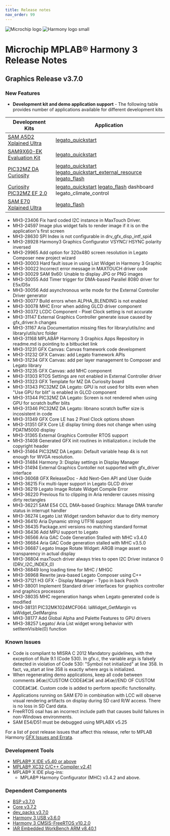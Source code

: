 ```yaml
---
title: Release notes
nav_order: 99
---
```


![Microchip logo](https://raw.githubusercontent.com/wiki/Microchip-MPLAB-Harmony/Microchip-MPLAB-Harmony.github.io/images/microchip_logo.png)
![Harmony logo small](https://raw.githubusercontent.com/wiki/Microchip-MPLAB-Harmony/Microchip-MPLAB-Harmony.github.io/images/microchip_mplab_harmony_logo_small.png)

# Microchip MPLAB® Harmony 3 Release Notes

## Graphics Release v3.7.0
### New Features

* **Development kit and demo application support** - The following table provides number of applications available for different development kits

| Development Kits     | Application|
| ---  | --- |
| [SAM A5D2 Xplained Ultra](https://www.microchip.com/developmenttools/ProductDetails/atsama5d2c-xult)      | [legato_quickstart](https://automaate.github.io/gen2_wiki_sandbox/docs/legato/html/LegatoQuickstart.html)  |
| [SAM9X60-EK Evaluation Kit](https://www.microchip.com/developmenttools/ProductDetails/DT100126)           | [legato_quickstart](https://automaate.github.io/gen2_wiki_sandbox/docs/legato/html/LegatoQuickstart.html)  |
| [PIC32MZ DA Curiosity](https://www.microchip.com/developmenttools/ProductDetails/PartNO/ATSAME70-XPLD)    | [legato_quickstart](https://automaate.github.io/gen2_wiki_sandbox/docs/legato/html/LegatoQuickstart.html) [legato_quickstart_external_resource](https://automaate.github.io/gen2_wiki_sandbox/docs/html/LegatoQuickstartExtRes.html) [legato_flash](https://automaate.github.io/gen2_wiki_sandbox/docs/html/LegatoFlash.html) |
| [Curiosity PIC32MZ EF 2.0](https://www.microchip.com/Developmenttools/ProductDetails/DM320209)            | [legato_quickstart](https://automaate.github.io/gen2_wiki_sandbox/docs/legato/html/LegatoQuickstart.html) [legato_flash](https://automaate.github.io/gen2_wiki_sandbox/docs/html/LegatoFlash.html) dashboard legato_climate_control|
| [SAM E70 Xplained Ultra](https://www.microchip.com/developmenttools/ProductDetails/PartNO/ATSAME70-XPLD)  | [legato_flash](https://automaate.github.io/gen2_wiki_sandbox/docs/legato/html/LegatoFlash.html) |


* MH3-23406    Fix hard coded I2C instance in MaxTouch Driver.
* MH3-24597    Image plus widget fails to render image if it is on the application's first screen 
* MH3-28630    SPI Index is not configurable in drv_gfx_disp_intf_spi4 
* MH3-28928 	Harmony3 Graphics Configurator VSYNC/ HSYNC polarity inversed 
* MH3-29965 	Add option for 320x480 screen resolution in Legato Composer new project wizard 
* MH3-30003 	Hard fault issue in using List Widget in Harmony 3 Graphic 
* MH3-30022 	Incorrect error message in MAXTOUCH driver code 
* MH3-30029 	SAM 9x60: Unable to display JPG or PNG images 
* MH3-30055 	Add Timer trigger for DMA-based Parallel 8080 driver for E5x/D5x 
* MH3-30056 	Add asynchronous write mode for the External Controller Driver generator 
* MH3-30077 	Build errors when ALPHA_BLENDING is not enabled 
* MH3-30078 	MHC Error when adding GLCD driver component 
* MH3-30372 	LCDC Component - Pixel Clock setting is not accurate 
* MH3-31147 	External Graphics Controller generate issue caused by gfx_driver.h changes 
* MH3-31167 	Aria Documentation missing files for library/utils/inc and library/utils/src folder 
* MH3-31168 	MPLABÂ® Harmony 3 Graphics Apps Repository in readme.md is pointing to a bitbucket link 
* MH3-31231 	GFX Canvas: Canvas framework code development 
* MH3-31232 	GFX Canvas: add Legato framework APIs 
* MH3-31234 	GFX Canvas: add per layer management to Composer and Legato library 
* MH3-31235 	GFX Canvas: add MHC component 
* MH3-31303 	RTOS Settings are not enabled in External Controller driver 
* MH3-31323 	GFX Template for MZ DA Curiosity board 
* MH3-31343 	PIC32MZ DA Legato: GPU is not used for blits even when "Use GPU for blit" is enabled in GLCD component 
* MH3-31344 	PIC32MZ DA Legato: Screen is not rendered when using GPU for scratch buffer blits 
* MH3-31346 	PIC32MZ DA Legato: libnano scratch buffer size is incosistent in code 
* MH3-31349 	GFX Core LE has 2 Pixel Clock options shown 
* MH3-31351 	GFX Core LE display timing does not change when using PDATM5000 display 
* MH3-31365 	External Graphics Controller RTOS support 
* MH3-31408 	Generated GFX init routines in initialization.c include the copyright header 
* MH3-31464 	PIC32MZ DA Legato: Default variable heap 4k is not enough for WVGA resolution. 
* MH3-31484 	Harmony 3: Display settings in Display Manager 
* MH3-31494 	External Graphics Contoller not supported with gfx_driver interface 
* MH3-36068 	GFX ReleaseDoc - Add Next-Gen API and User Guide 
* MH3-36215 	Fix multi-layer support in Legato GLCD driver 
* MH3-36219 	Legato Image Rotate Widget Compile Error 
* MH3-36220 	Previous fix to clipping in Aria renderer causes missing dirty rectangles 
* MH3-36221 	SAM E54 CCL DMA-based Graphics: Manage DMA transfer status in interrupt handler 
* MH3-36274 	Legato List Widget random behavior due to dirty memory 
* MH3-36410 	Aria Dynamic string UTF16 support 
* MH3-36435 	Package.xml versions no matching standard format 
* MH3-36436 	Add MPU support to Legato 
* MH3-36566 	Aria GAC Code Generation Stalled with MHC v3.4.0 
* MH3-36684 	Aria GAC Code generation stalled with MHC v3.5.0 
* MH3-36687 	Legato Image Rotate Widget: ARGB image asset no transparency in actual display 
* MH3-36804 	maxTouch driver always tries to open I2C Driver instance 0 (DRV_I2C_INDEX_0) 
* MH3-36849 	long loading time for MHC / MHGC 
* MH3-36968 	Rewrite java-based Legato Composer using C++ 
* MH3-37121 	H3 GFX - Display Manager - Typo in back Porch 
* MH3-38001 	Implement Standard driver interfaces for graphics controller and graphics processors 
* MH3-38035 	MHC regeneration hangs when Legato generated code is modified 
* MH3-38131 	PIC32MK1024MCF064: laWidget_GetMargin vs laWidget_GetMargins 
* MH3-38177 	Add Global Alpha and Palette Features to GPU drivers 
* MH3-38257 	Legato/ Aria List widget wrong behavior with setItemVisible(0) function 

### Known Issues

* Code is compliant to MISRA C 2012 Mandatory guidelines, with the exception of Rule 9.1 (Code 530). In gfx.c, the variable args is falsely detected in violation of Code 530: "Symbol not initialized" at line 358. In fact, va_start at line 358 is exactly where args is initialized.
* When regenerating demo applications, keep all code between comments â€œ//CUSTOM CODEâ€¦â€ and â€œ//END OF CUSTOM CODEâ€¦â€. Custom code is added to perform specific functionality.
* Applications running on SAM E70 in combination with LCC will observe visual rendering artifacts on display during SD card R/W access. There is no loss in SD Card data.
* FreeRTOS osal has an incorrect include path that causes build failures in non-Windows environments.
* SAM E54/D51 must be debugged using MPLABX v5.25
    
For a list of post release issues that affect this release, refer to MPLAB Harmony [GFX Issues and Errata](https://github.com/Microchip-MPLAB-Harmony/gfx/wiki/Issues-and-Errata).

### Development Tools

* [MPLAB® X IDE v5.40 or above](https://www.microchip.com/mplab/mplab-x-ide)
* [MPLAB® XC32 C/C++ Compiler v2.41](https://www.microchip.com/mplab/compilers)
* MPLAB® X IDE plug-ins:
    * MPLAB® Harmony Configurator (MHC) v3.4.2 and above.

### Dependent Components

* [BSP v3.7.0](https://github.com/Microchip-MPLAB-Harmony/bsp/releases/tag/v3.7.0)
* [Core v3.7.2 ](https://github.com/Microchip-MPLAB-Harmony/core/releases/tag/v3.7.2)
* [dev_packs v3.7.0 ](https://github.com/Microchip-MPLAB-Harmony/dev_packs/releases/tag/v3.7.0)
* [Harmony 3 USB v3.6.0](https://github.com/Microchip-MPLAB-Harmony/usb/releases/tag/v3.6.0)
* [Harmony 3 CMSIS-FreeRTOS v10.2.0](https://github.com/ARM-software/CMSIS-FreeRTOS)
* [IAR Embedded WorkBench ARM v8.40.1](https://www.iar.com/iar-embedded-workbench/#!?architecture=Arm)




